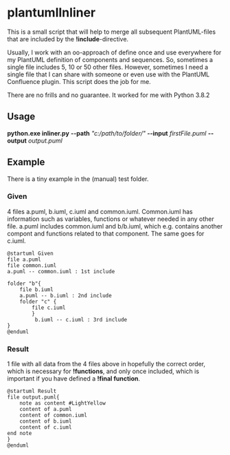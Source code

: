 # plantumlInliner

This is a small script that will help to merge all subsequent PlantUML-files that are included by the **!include**-directive.

Usually, I work with an oo-approach of define once and use everywhere for my PlantUML definition of components and sequences. So, sometimes a single file includes 5, 10 or 50 other files. However, sometimes I need a single file that I can share with someone or even use with the PlantUML Confluence plugin. This script does the job for me.

There are no frills and no guarantee. It worked for me with Python 3.8.2

## Usage

**python.exe inliner.py** **--path** _"c:/path/to/folder/"_ **--input** _firstFile.puml_ **--output** _output.puml_ 

## Example

There is a tiny example in the (manual) test folder.

### Given

4 files a.puml, b.iuml, c.iuml and common.iuml.
Common.iuml has information such as variables, functions or whatever needed in any other file.
a.puml includes common.iuml and b/b.iuml, which e.g. contains another compont and functions related to that component. The same goes for c.iuml.

```plantuml
@startuml Given
file a.puml
file common.iuml
a.puml -- common.iuml : 1st include

folder "b"{
    file b.iuml
    a.puml -- b.iuml : 2nd include
    folder "c" {
        file c.iuml
        }
         b.iuml -- c.iuml : 3rd include
}
@enduml
```

### Result

1 file with all data from the 4 files above in hopefully the correct order, which is necessary for **!functions**, and only once included, which is important if you have defined a **!final function**.
```plantuml
@startuml Result
file output.puml{
    note as content #LightYellow
    content of a.puml
    content of common.iuml
    content of b.iuml
    content of c.iuml
end note
}
@enduml
```